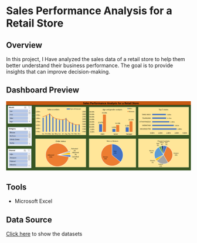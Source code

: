 # Sales Performance Analysis for a Retail Store

## Overview
 In this project, I Have analyzed the sales data of a retail store to help them better understand their business performance. The goal is to provide insights that 
 can improve decision-making.


## Dashboard Preview

![Dashboard](./Image/Retail_store_analysis_dashboard.png)

## Tools 

- Microsoft Excel

## Data Source

[Click here](./Sales_dataset.csv) to show the datasets